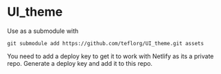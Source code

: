 # UI_theme

Use as a submodule with

`git submodule add https://github.com/teflorg/UI_theme.git assets`

You need to add a deploy key to get it to work with Netlify as its a private repo. Generate a deploy key and add it to this repo.